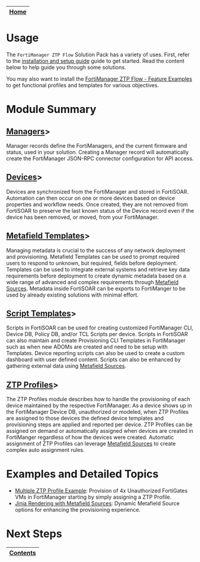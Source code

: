 | [Home](../README.md) |
|--------------------------------------------|

# Usage

The `FortiManager ZTP Flow` Solution Pack has a variety of uses. First, refer to the [installation and setup guide](setup.md) guide to get started. Read the content below to help guide you through some solutions. 

You may also want to install the [FortiManager ZTP Flow - Feature Examples](https://fortisoar.contenthub.fortinet.com//list.html?contentType=all&searchContent=FortiManager%20ZTP%20Flow%20-%20Feature%20Examples) to get functional profiles and templates for various objectives. 


# Module Summary

## [Managers](./usage/managers.md)>
Manager records define the FortiManagers, and the current firmware and status, used in your solution. Creating a Manager record will automatically create the FortiManager JSON-RPC connector configuration for API access. 

## [Devices](./usage/devices.md)>
Devices are synchronized from the FortiManager and stored in FortiSOAR. Automation can then occur on one or more devices based on device properties and workflow needs. Once created, they are not removed from FortiSOAR to preserve the last known status of the Device record even if the device has been removed, or moved, from your FortiManager. 

## [Metafield Templates](./usage/metafield_templates.md)>
Managing metadata is crucial to the success of any network deployment and provisioning. Metafield Templates can be used to prompt required users to respond to unknown, but required, fields before deployment. Templates can be used to integrate external systems and retrieve key data requirements before deployment to create dynamic metadata based on a wide range of advanced and complex requirements through [Metafield Sources](./usage/jinja_rendering_with_metafield_sources.md). Metadata inside FortiSOAR can be exports to FortiManger to be used by already existing solutions with minimal effort.

## [Script Templates](./usage/script_templates.md)>
Scripts in FortiSOAR can be used for creating customized FortiManager CLI, Device DB, Policy DB, and/or TCL Scripts per device. Scripts in FortiSOAR can also maintain and create Provisioning CLI Templates in FortiManager such as when new ADOMs are created and need to be setup with Templates. Device reporting scripts can also be used to create a custom dashboard with user defined content. Scripts can also be enhanced by gathering external data using [Metafield Sources](./usage/jinja_rendering_with_metafield_sources.md).

## [ZTP Profiles](./usage/ztp_profiles.md)>
The ZTP Profiles module describes how to handle the provisioning of each device maintained by the respective FortiManager. As a device shows up in the FortiManager Device DB, unauthorized or modeled, when ZTP Profiles are assigned to those devices the defined device templates and provisioning steps are applied and reported per device. ZTP Profiles can be assigned on demand or automatically assigned when devices are created in FortiManger regardless of how the devices were created. Automatic assignment of ZTP Profiles can leverage [Metafield Sources](./usage/jinja_rendering_with_metafield_sources.md) to create complex auto assignment rules.

# Examples and Detailed Topics

 * [Multiple ZTP Profile Example](./usage/example1.md): Provision of 4x Unauthorized FortiGates VMs in FortiManager starting by simply assigning a ZTP Profile.
 * [Jinja Rendering with Metafield Sources](./usage/jinja_rendering_with_metafield_sources.md): Dynamic Metafield Source options for enhancing the provisioning experience. 

 # Next Steps

| [Contents](./docs/contents.md) |
|--------------------------------|